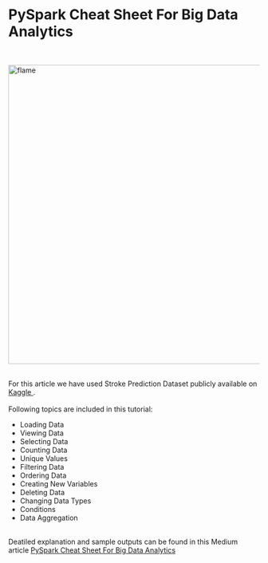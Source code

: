 # PySpark Cheat Sheet For Big Data Analytics
<br>
<p align="Header">
  <a href="https://tatev-aslanyan.medium.com/pyspark-cheat-sheet-big-data-analytics-161a8e1f6185">
    <img alt="flame" width="600px" src="https://miro.medium.com/max/1400/1*ovYoTrMWj1T7JwANDu6Nxw.png">
  </a>
</p>
<br>
For this article we have used Stroke Prediction Dataset publicly available on <a href = "https://www.kaggle.com/fedesoriano/stroke-prediction-dataset"> Kaggle </a>.<br><br>
Following topics are included in this tutorial:

- Loading Data
- Viewing Data
- Selecting Data
- Counting Data
- Unique Values
- Filtering Data
- Ordering Data
- Creating New Variables
- Deleting Data
- Changing Data Types
- Conditions
- Data Aggregation
<br>
Deatiled explanation and sample outputs can be found in this Medium article <a href = "https://medium.com/analytics-vidhya/pyspark-cheat-sheet-big-data-analytics-161a8e1f6185"> PySpark Cheat Sheet For Big Data Analytics </a>
